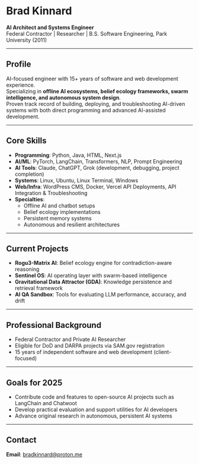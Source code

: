 # Brad Kinnard

**AI Architect and Systems Engineer**  
Federal Contractor | Researcher | B.S. Software Engineering, Park University (2011)

---

## Profile
AI-focused engineer with 15+ years of software and web development experience.  
Specializing in **offline AI ecosystems, belief ecology frameworks, swarm intelligence, and autonomous system design**.  
Proven track record of building, deploying, and troubleshooting AI-driven systems with both direct programming and advanced AI-assisted development.

---

## Core Skills
- **Programming**: Python, Java, HTML, Next.js  
- **AI/ML**: PyTorch, LangChain, Transformers, NLP, Prompt Engineering  
- **AI Tools**: Claude, ChatGPT, Grok (development, debugging, project completion)  
- **Systems**: Linux, Ubuntu, Linux Terminal, Windows  
- **Web/Infra**: WordPress CMS, Docker, Vercel API Deployments, API Integration & Troubleshooting  
- **Specialties**:  
  - Offline AI and chatbot setups  
  - Belief ecology implementations  
  - Persistent memory systems  
  - Autonomous and resilient architectures  

---

## Current Projects
- **Rogu3-Matrix AI**: Belief ecology engine for contradiction-aware reasoning  
- **Sentinel OS**: AI operating layer with swarm-based intelligence  
- **Gravitational Data Attractor (GDA)**: Knowledge persistence and retrieval framework  
- **AI QA Sandbox**: Tools for evaluating LLM performance, accuracy, and drift  

---

## Professional Background
- Federal Contractor and Private AI Researcher  
- Eligible for DoD and DARPA projects via SAM.gov registration  
- 15 years of independent software and web development (client-focused)  

---

## Goals for 2025
- Contribute code and features to open-source AI projects such as LangChain and Chatwoot  
- Develop practical evaluation and support utilities for AI developers  
- Advance original research in autonomous, persistent AI systems  

---

## Contact
**Email**: bradkinnard@proton.me

